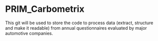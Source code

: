 # PRIM_Carbometrix 

This git will be used to store the code to process data (extract, structure and make it readable) from annual questionnaires evaluated by major automotive companies.